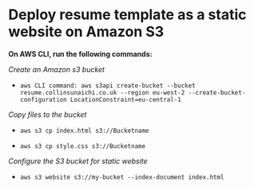 # Deploy resume template as a static website on Amazon S3

**On AWS CLI, run the following commands:**

*Create an Amazon s3 bucket*

- `aws CLI command: aws s3api create-bucket --bucket resume.collinsunaichi.co.uk
 --region eu-west-2 --create-bucket-configuration LocationConstraint=eu-central-1`

*Copy files to the bucket*

- `aws s3 cp índex.html s3://Bucketname`

- `aws s3 cp style.css s3://Bucketname`

*Configure the S3 bucket for static website*

- `aws s3 website s3://my-bucket --index-document index.html`